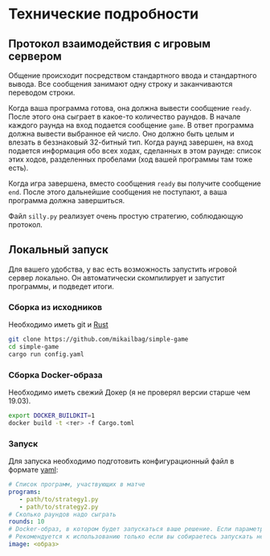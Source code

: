 # Технические подробности
## Протокол взаимодействия с игровым сервером
Общение происходит посредством стандартного ввода и стандартного вывода.
Все сообщения занимают одну строку и заканчиваются переводом строки.

Когда ваша программа готова, она должна вывести сообщение `ready`.
После этого она сыграет в какое-то количество раундов. В начале каждого раунда на вход подается сообщение `game`. В ответ программа должна вывести выбранное ей число. Оно должно быть целым и влезать в беззнаковый 32-битный тип. Когда раунд завершен, на вход подается информация обо всех ходах, сделанных в этом раунде: список этих ходов, разделенных пробелами (ход вашей программы там тоже есть).

Когда игра завершена, вместо сообщения `ready` вы получите сообщение `end`.  После этого дальнейшие сообщения не поступают, а ваша программа должна завершиться.

Файл `silly.py` реализует очень простую стратегию, соблюдающую протокол.
## Локальный запуск
Для вашего удобства, у вас есть возможность запустить игровой сервер локально. Он автоматически скомпилирует и запустит программы, и подведет итоги.
### Сборка из исходников
Необходимо иметь git и [Rust](https://rust-lang.org)
```bash
git clone https://github.com/mikailbag/simple-game
cd simple-game
cargo run config.yaml
```
### Сборка Docker-образа
Необходимо иметь свежий Докер (я не проверял версии старше чем 19.03).
```bash
export DOCKER_BUILDKIT=1
docker build -t <тег> -f Cargo.toml
```
### Запуск
Для запуска необходимо подготовить конфигурационный файл в формате [yaml](yaml.org):
```yaml
# Список программ, участвующих в матче
programs:
   - path/to/strategy1.py
   - path/to/strategy2.py
# Сколько раундов надо сыграть
rounds: 10
# Docker-образ, в котором будет запускаться ваше решение. Если параметр отсутствует, решение будет выполняться без изоляции.
# Рекомендуется к использованию только если вы собираетесь запускать недоверенные решения.
image: <образ>
```